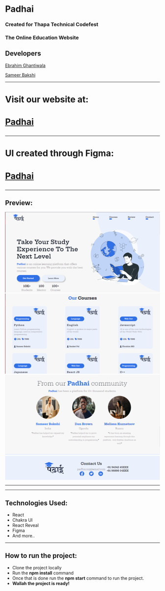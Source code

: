 # Padhai 
<h3>Created for Thapa Technical Codefest</h3>
<h3>The Online Education Website </h3>

## Developers

[Ebrahim Ghantiwala](https://github.com/EbrG786)

[Sameer Bakshi](https://github.com/samx03)

<hr>
<h1>Visit our website at:<h1>

[Padhai](https://padhaii.netlify.app/)

<hr>
<h1>UI created through Figma:<h1>

[Padhai](https://www.figma.com/file/R5INuJRSCW9hM4rpMtPOdQ/PADHAI?node-id=0%3A1)

<hr>
<h2>Preview:</h2>
<img src='hmp.PNG'>
<img src='crs.PNG'>
<img src='rev.PNG'>
<img src='ftr.PNG'>
<hr>
<hr>
<h2>Technologies Used:</h2>
<ul>
<li>React</li>
<li>Chakra UI</li>
<li>React Reveal</li>
<li>Figma</li>
<li>And more..</li>
</ul>
<hr>
<h2>How to run the project:</h2>
<ul>
<li>Clone the project locally</li>
<li>Run the <b>npm install</b> command</li>
<li>Once that is done run the <b>npm start</b> command to run the project.</li>
<li><b>Wallah the project is ready!</b></li>
</ul>
